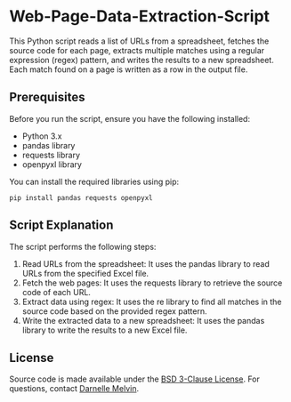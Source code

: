 # Web-Page-Data-Extraction-Script
This Python script reads a list of URLs from a spreadsheet, fetches the source code for each page, extracts multiple matches using a regular expression (regex) pattern, and writes the results to a new spreadsheet. Each match found on a page is written as a row in the output file.
## Prerequisites
Before you run the script, ensure you have the following installed:

* Python 3.x
* pandas library
* requests library
* openpyxl library

You can install the required libraries using pip:
~~~~
pip install pandas requests openpyxl
~~~~
## Script Explanation
The script performs the following steps:

1. Read URLs from the spreadsheet: It uses the pandas library to read URLs from the specified Excel file.
2. Fetch the web pages: It uses the requests library to retrieve the source code of each URL.
3. Extract data using regex: It uses the re library to find all matches in the source code based on the provided regex pattern.
4. Write the extracted data to a new spreadsheet: It uses the pandas library to write the results to a new Excel file.

## License
Source code is made available under the [BSD 3-Clause License](LICENSE). For questions, contact [Darnelle Melvin](https://github.com/darnelleMelvin).
